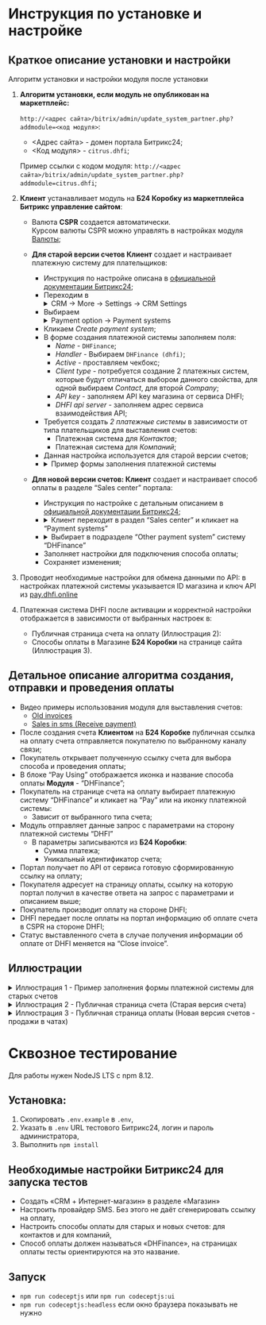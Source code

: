 # Инструкция по установке и настройке

## Краткое описание установки и настройки

Алгоритм установки и настройки модуля после установки

1. **Алгоритм установки, если модуль не опубликован на маркетплейс:**  
   
   `http://<адрес сайта>/bitrix/admin/update_system_partner.php?addmodule=<код модуля>`:  
   * <Адрес сайта> - домен портала Битрикс24;  
   * <Код модуля> - `citrus.dhfi`;
  
   Пример ссылки с кодом модуля: `http://<адрес сайта>/bitrix/admin/update_system_partner.php?addmodule=citrus.dhfi`;

2. **Клиент** устанавливает модуль на **Б24 Коробку из маркетплейса Битрикс управление сайтом**:
   - Валюта **CSPR** создается автоматически.  
     Курсом валюты CSPR можно управлять в настройках модуля [Валюты](https://training.bitrix24.com/support/training/course/index.php?COURSE_ID=178&LESSON_ID=23084&LESSON_PATH=17520.18658.4245.1143.23084);

   - **Для старой версии счетов Клиент** создает и настраивает платежную систему для плательщиков:
     * Инструкция по настройке описана в [официальной документации Битрикс24](https://helpdesk.bitrix24.com/open/5872347/);
     * Переходим в <details><summary>CRM → More → Settings → CRM Settings</summary><img alt="CRM → More → Settings → CRM Settings" src="./.docs/crm-settings.jpg"/></details>
     * Выбираем <details><summary>Payment option → Payment systems</summary><img alt="Payment option → Payment systems" src="./.docs/payment-systems.jpg"/></details>
     * Кликаем *Create payment system*;
     * В форме создания платежной системы заполняем поля:
       * *Name* - `DHFinance`;
       * *Handler* - Выбираем `DHFinance (dhfi)`;
       * *Active* - проставляем чекбокс;
       * *Client type* - потребуется создание 2 платежных систем, которые будут отличаться выбором данного свойства, для одной выбираем *Contact*, для второй *Company*;
       * *API key* - заполняем API key магазина от сервиса DHFI;
       * *DHFI api server* - заполняем адрес сервиса взаимодействия API;
     * Требуется создать *2 платежные системы* в зависимости от типа плательщиков для выставления счетов:
       * Платежная система для *Контактов*;
       * Платежная система для *Компаний*;
     * Данная настройка используется для старой версии счетов;
     * <details><summary>Пример формы заполнения платежной системы</summary><img alt="Пример формы заполнения платежной системы" src="./.docs/image2.png"/></details>

   - **Для новой версии счетов: Клиент** создает и настраивает способ оплаты в разделе “Sales center” портала:
     * Инструкция по настройке с детальным описанием в [официальной документации Битрикс24](https://helpdesk.bitrix24.com/open/9613777/);
     * <details><summary>Клиент переходит в раздел “Sales center” и кликает на “Payment systems”</summary><img alt="Sales center → Payment systems" src="./.docs/sales-center.png"/></details>
     * <details><summary>Выбирает в подразделе “Other payment system” систему “DHFinance”</summary><img alt="Select paysystem" src="./.docs/select-paysystem.jpg"/></details>
     * Заполняет настройки для подключения способа оплаты;
     * Сохраняет изменения;
3. Проводит необходимые настройки для обмена данными по API: в настройках платежной системы указывается ID магазина и ключ API из [pay.dhfi.online](https://pay.dhfi.online/)

4. Платежная система DHFI после активации и корректной настройки отображается в зависимости от выбранных настроек в:
   
   * Публичная страница счета на оплату (Иллюстрация 2):
   * Способы оплаты в Магазине **Б24 Коробки** на странице сайта (Иллюстрация 3).

## Детальное описание алгоритма создания, отправки и проведения оплаты

* Видео примеры использования модуля для выставления счетов:
  * [Old invoices](https://user-images.githubusercontent.com/444489/178686899-9e67a3fe-945b-487a-8ce9-e5a84f961aab.webm)
  * [Sales in sms (Receive payment)](https://user-images.githubusercontent.com/444489/178687137-21a84b67-55dd-44a2-844a-5ce234c4edd0.webm)
* После создания счета **Клиентом** на **Б24 Коробке** публичная ссылка на оплату счета отправляется покупателю по выбранному каналу связи;
* Покупатель открывает полученную ссылку счета для выбора способа и проведения оплаты;
* В блоке “Pay Using” отображается иконка и название способа оплаты **Модуля** - “DHFinance”;
* Покупатель на странице счета на оплату выбирает платежную систему “DHFinance” и кликает на “Pay” или на иконку платежной системы:
  * Зависит от выбранного типа счета;
* Модуль отправляет данные запрос с параметрами на сторону платежной системы “DHFI”
  * В параметры записываются из **Б24 Коробки**:
    * Сумма платежа;
    * Уникальный идентификатор счета;
* Портал получает по API от сервиса готовую сформированную ссылку на оплату;
* Покупателя адресует на страницу оплаты, ссылку на которую портал получил в качестве ответа на запрос с параметрами и описанием выше;
* Покупатель производит оплату на стороне DHFI;
* DHFI передает после оплаты на портал информацию об оплате счета в CSPR на стороне DHFI;
* Статус выставленного счета в случае получения информации об оплате от DHFI меняется на “Close invoice”.

## Иллюстрации

<details>
<summary>Иллюстрация 1 - Пример заполнения формы платежной системы для старых счетов</summary>

![Иллюстрация 1 - Пример заполнения формы платежной системы для старых счетов](./.docs/image2.png)

</details>

<details>
<summary>Иллюстрация 2 - Публичная страница счета (Старая версия счета)</summary>

![Иллюстрация 2 - Публичная страница счета (Старая версия счета)](./.docs/image1.png)

</details>

<details>
<summary>Иллюстрация 3 - Публичная страница оплаты (Новая версия счетов - продажи в чатах)</summary>

![Иллюстрация 3 - Публичная страница оплаты (Новая версия счетов - продажи в чатах)](./.docs/image3.png)

</details>

# Сквозное тестирование

Для работы нужен NodeJS LTS с npm 8.12.

## Установка:

1. Скопировать `.env.example` в `.env`,
2. Указать в `.env` URL тестового Битрикс24, логин и пароль администратора,
3. Выполнить `npm install`

## Необходимые настройки Битрикс24 для запуска тестов

- Создать «CRM + Интернет-магазин» в разделе «Магазин»
- Настроить провайдер SMS. Без этого не даёт сгенерировать ссылку на оплату,
- Настроить способы оплаты для старых и новых счетов: для контактов и для компаний,
- Способ оплаты должен называться «DHFinance», на страницах оплаты тесты ориентируются на это название.

## Запуск

- `npm run codeceptjs` или `npm run codeceptjs:ui`
- `npm run codeceptjs:headless` если окно браузера показывать не нужно

